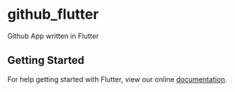 # github_flutter

Github App written in Flutter

## Getting Started

For help getting started with Flutter, view our online
[documentation](https://flutter.io/).
